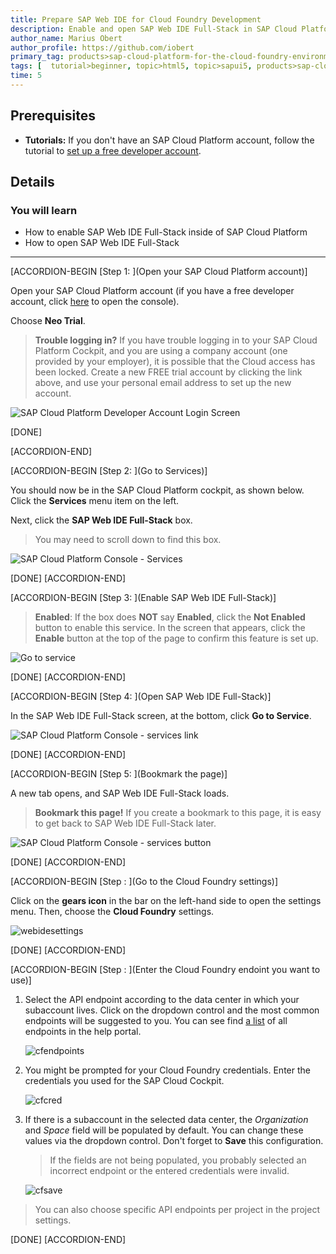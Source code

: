 ```yaml
---
title: Prepare SAP Web IDE for Cloud Foundry Development
description: Enable and open SAP Web IDE Full-Stack in SAP Cloud Platform, and configure the CF API endpoint to deploy.
author_name: Marius Obert
author_profile: https://github.com/iobert
primary_tag: products>sap-cloud-platform-for-the-cloud-foundry-environment
tags: [  tutorial>beginner, topic>html5, topic>sapui5, products>sap-cloud-platform ]
time: 5
---
```

## Prerequisites  
- **Tutorials:** If you don't have an SAP Cloud Platform account, follow the tutorial to [set up a free developer account](hcp-create-trial-account).

## Details
### You will learn  
  - How to enable SAP Web IDE Full-Stack inside of SAP Cloud Platform
  - How to open SAP Web IDE Full-Stack

---

[ACCORDION-BEGIN [Step 1: ](Open your SAP Cloud Platform account)]

Open your SAP Cloud Platform account (if you have a free developer account, click [here](https://account.hanatrial.ondemand.com/) to open the console).

Choose **Neo Trial**.

>**Trouble logging in?** If you have trouble logging in to your SAP Cloud Platform Cockpit, and you are using a company account (one provided by your employer), it is possible that the Cloud access has been locked.  Create a new FREE trial account by clicking the link above, and use your personal email address to set up the new account.

![SAP Cloud Platform Developer Account Login Screen](login_screen.png)

[DONE]

[ACCORDION-END]

[ACCORDION-BEGIN [Step 2: ](Go to Services)]

You should now be in the SAP Cloud Platform cockpit, as shown below.  Click the **Services** menu item on the left.

Next, click the **SAP Web IDE Full-Stack** box.  

>You may need to scroll down to find this box.

![SAP Cloud Platform Console - Services](service_web_ide.png)

[DONE]
[ACCORDION-END]

[ACCORDION-BEGIN [Step 3: ](Enable SAP Web IDE Full-Stack)]



>**Enabled**: If the box does **NOT** say **Enabled**, click the **Not Enabled** button to enable this service.  In the screen that appears, click the **Enable** button at the top of the page to confirm this feature is set up.

![Go to service](enable-service.png)

[DONE]
[ACCORDION-END]

[ACCORDION-BEGIN [Step 4: ](Open SAP Web IDE Full-Stack)]

In the SAP Web IDE Full-Stack screen, at the bottom, click **Go to Service**.  

![SAP Cloud Platform Console - services link](services_link.png)

[DONE]
[ACCORDION-END]

[ACCORDION-BEGIN [Step 5: ](Bookmark the page)]

A new tab opens, and SAP Web IDE Full-Stack loads.

>**Bookmark this page!**  If you create a bookmark to this page, it is easy to get back to SAP Web IDE Full-Stack later.

![SAP Cloud Platform Console - services button](web_ide_start_screen.png)

[DONE]
[ACCORDION-END]

[ACCORDION-BEGIN [Step : ](Go to the Cloud Foundry settings)]

Click on the **gears icon** in the bar on the left-hand side to open the settings menu. Then, choose the **Cloud Foundry** settings.

![webidesettings](cfconfig.png)

[DONE]
[ACCORDION-END]

[ACCORDION-BEGIN [Step : ](Enter the Cloud Foundry endoint you want to use)]

1. Select the API endpoint according to the data center in which your subaccount lives. Click on the dropdown control and the most common endpoints will be suggested to you. You can see find [a list](https://help.sap.com/viewer/65de2977205c403bbc107264b8eccf4b/Cloud/en-US/350356d1dc314d3199dca15bd2ab9b0e.html?platform=hootsuite) of all endpoints in the help portal.

    ![cfendpoints](cfendpoints.png)

2. You might be prompted for your Cloud Foundry credentials. Enter the credentials you used for the SAP Cloud Cockpit.

    ![cfcred](cfcred.png)

3. If there is a subaccount in the selected data center, the *Organization* and *Space* field will be populated by default. You can change these values via the dropdown control. Don't forget to **Save** this configuration.

    > If the fields are not being populated, you probably selected an incorrect endpoint or the entered credentials were invalid.

    ![cfsave](cfsave.png)

> You can also choose specific API endpoints per project in the project settings.

[DONE]
[ACCORDION-END]
